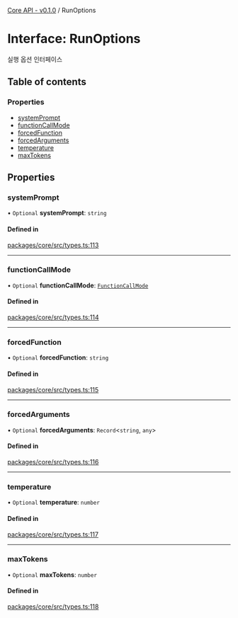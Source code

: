 [Core API - v0.1.0](/api-reference/core/) / RunOptions

# Interface: RunOptions

실행 옵션 인터페이스

## Table of contents

### Properties

- [systemPrompt](#systemprompt)
- [functionCallMode](#functioncallmode)
- [forcedFunction](#forcedfunction)
- [forcedArguments](#forcedarguments)
- [temperature](#temperature)
- [maxTokens](#maxtokens)

## Properties

### <a id="systemprompt" name="systemprompt"></a> systemPrompt

• `Optional` **systemPrompt**: `string`

#### Defined in

[packages/core/src/types.ts:113](https://github.com/robotaio/robota/blob/main/packages/core/src/types.ts#L113)

___

### <a id="functioncallmode" name="functioncallmode"></a> functionCallMode

• `Optional` **functionCallMode**: [`FunctionCallMode`](/api-reference/core/?id=functioncallmode)

#### Defined in

[packages/core/src/types.ts:114](https://github.com/robotaio/robota/blob/main/packages/core/src/types.ts#L114)

___

### <a id="forcedfunction" name="forcedfunction"></a> forcedFunction

• `Optional` **forcedFunction**: `string`

#### Defined in

[packages/core/src/types.ts:115](https://github.com/robotaio/robota/blob/main/packages/core/src/types.ts#L115)

___

### <a id="forcedarguments" name="forcedarguments"></a> forcedArguments

• `Optional` **forcedArguments**: `Record`\<`string`, `any`\>

#### Defined in

[packages/core/src/types.ts:116](https://github.com/robotaio/robota/blob/main/packages/core/src/types.ts#L116)

___

### <a id="temperature" name="temperature"></a> temperature

• `Optional` **temperature**: `number`

#### Defined in

[packages/core/src/types.ts:117](https://github.com/robotaio/robota/blob/main/packages/core/src/types.ts#L117)

___

### <a id="maxtokens" name="maxtokens"></a> maxTokens

• `Optional` **maxTokens**: `number`

#### Defined in

[packages/core/src/types.ts:118](https://github.com/robotaio/robota/blob/main/packages/core/src/types.ts#L118)
